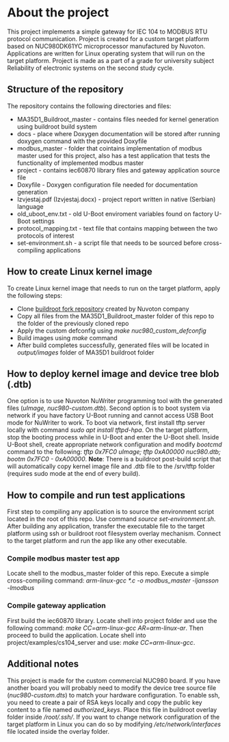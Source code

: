 # About the project
This project implements a simple gateway for IEC 104 to MODBUS RTU protocol communication. Project is created for a custom target platform based on NUC980DK61YC microprocessor manufactured by Nuvoton. Applications are written for Linux operating system that will run on the target platform.
Project is made as a part of a grade for university subject Reliability of electronic systems on the second study cycle.

## Structure of the repository
The repository contains the following directories and files:
- MA35D1_Buildroot_master - contains files needed for kernel generation using buildroot build system
- docs - place where Doxygen documentation will be stored after running doxygen command with the provided Doxyfile
- modbus_master - folder that cointains implementation of modbus master used for this project, also has a test application that tests the functionality of implemented modbus master
- project - contains iec60870 library files and gateway application source file
- Doxyfile - Doxygen configuration file needed for documentation generation
- Izvjestaj.pdf (Izvjestaj.docx) - project report written in native (Serbian) language
- old_uboot_env.txt - old U-Boot enviroment variables found on factory U-Boot settings
- protocol_mapping.txt - text file that contains mapping between the two protocols of interest
- set-environment.sh - a script file that needs to be sourced before cross-compiling applications

## How to create Linux kernel image
To create Linux kernel image that needs to run on the target platform, apply the following steps:
- Clone [buildroot fork repository](https://github.com/OpenNuvoton/MA35D1_Buildroot) created by Nuvoton company
- Copy all files from the MA35D1_Buildroot_master folder of this repo to the folder of the previously cloned repo
- Apply the custom defconfig using _make nuc980_custom_defconfig_
- Build images using _make_ command
- After build completes successfully, generated files will be located in _output/images_ folder of MA35D1 buildroot folder

## How to deploy kernel image and device tree blob (.dtb)

One option is to use Nuvoton NuWriter programming tool with the generated files (_uImage, nuc980-custom.dtb_). Second option is to boot system via network if you have factory U-Boot running and cannot access USB Boot mode for NuWriter to work.
To boot via network, first install tftp server locally with command _sudo apt install tftpd-hpa_. On the target platform, stop the booting process while in U-Boot and enter the U-Boot shell. Inside U-Boot shell, create appropriate network configuration and modify _bootcmd_ command to the following: _tftp 0x7FC0 uImage; tftp 0xA00000 nuc980.dtb; bootm 0x7FC0 - 0xA00000_.
**Note**: There is a buildroot post-build script that will automatically copy kernel image file and .dtb file to the /srv/tftp folder (requires sudo mode at the end of every build).

## How to compile and run test applications
First step to compiling any application is to source the environment script located in the root of this repo. Use command _source set-environment.sh_.
After building any application, transfer the executable file to the target platform using ssh or buildroot root filesystem overlay mechanism. Connect to the target platform and run the app like any other executable.

### Compile modbus master test app
Locate shell to the modbus_master folder of this repo. Execute a simple cross-compiling command: _arm-linux-gcc *.c -o modbus_master -ljansson -lmodbus_

### Compile gateway application
First build the iec60870 library. Locate shell into project folder and use the following command: _make CC=arm-linux-gcc AR=arm-linux-ar_. Then proceed to build the application. Locate shell into project/examples/cs104_server and use: _make CC=arm-linux-gcc_.

## Additional notes
This project is made for the custom commercial NUC980 board. If you have another board you will probably need to modify the device tree source file (_nuc980-custom.dts_) to match your hardware configuration.
To enable ssh, you need to create a pair of RSA keys locally and copy the public key content to a file named _authorized_keys_. Place this file in buildroot overlay folder inside _/root/.ssh/_.
If you want to change network configuration of the target platform in Linux you can do so by modifying _/etc/network/interfaces_ file located inside the overlay folder.
